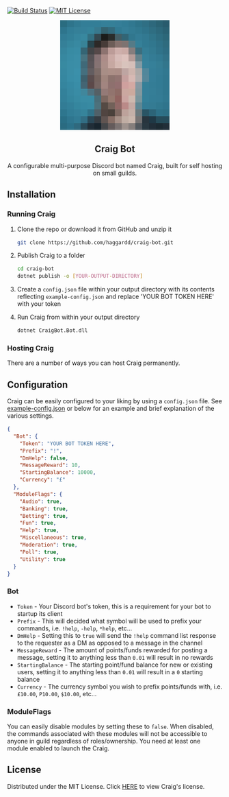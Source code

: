 [![Build Status][build-shield]][build-url]
[![MIT License][license-shield]][license-url]

[build-shield]: https://github.com/haggardd/craig-bot/workflows/.NET%20Core/badge.svg
[build-url]: https://github.com/haggardd/craig-bot/actions?query=workflow%3A%22.NET+Core%22
[license-shield]: https://img.shields.io/github/license/haggardd/craig-bot.svg?style=flat
[license-url]: LICENSE

<div align="center">
  <a href="https://github.com/haggardd/craig-bot">
    <img src="logo.png" alt="Logo" width="256" height="256">
  </a>
  <h2 align="center">
  	Craig Bot
  </h2>
  <p align="center">
  	A configurable multi-purpose Discord bot named Craig, built for self hosting on small guilds.
  </p>
</div>

## Installation

### Running Craig

1. Clone the repo or download it from GitHub and unzip it

    ```sh
    git clone https://github.com/haggardd/craig-bot.git
    ```

2. Publish Craig to a folder

    ```sh
    cd craig-bot
    dotnet publish -o [YOUR-OUTPUT-DIRECTORY]
    ```

3. Create a `config.json` file within your output directory with its contents reflecting `example-config.json` and replace 'YOUR BOT TOKEN HERE' with your token

4. Run Craig from within your output directory

    ```sh
    dotnet CraigBot.Bot.dll
    ```

### Hosting Craig

There are a number of ways you can host Craig permanently.

## Configuration

Craig can be easily configured to your liking by using a `config.json` file. See [example-config.json](example-config.json) or below for an example and brief explanation of the various settings.

```json
{
  "Bot": {
    "Token": "YOUR BOT TOKEN HERE",
    "Prefix": "!",
    "DmHelp": false,
    "MessageReward": 10,
    "StartingBalance": 10000,
    "Currency": "£"
  },
  "ModuleFlags": {
    "Audio": true,
    "Banking": true,
    "Betting": true,
    "Fun": true,
    "Help": true,
    "Miscellaneous": true,
    "Moderation": true,
    "Poll": true,
    "Utility": true
  }
}
```

### Bot

* `Token` - Your Discord bot's token, this is a requirement for your bot to startup its client
* `Prefix` - This will decided what symbol will be used to prefix your commands, i.e. `!help`, `-help`, `*help`, etc...
* `DmHelp` - Setting this to `true` will send the `!help` command list response to the requester as a DM as opposed to a message in the channel
* `MessageReward` - The amount of points/funds rewarded for posting a message, setting it to anything less than `0.01` will result in no rewards
* `StartingBalance` - The starting point/fund balance for new or existing users, setting it to anything less than `0.01` will result in a `0` starting balance
* `Currency` - The currency symbol you wish to prefix points/funds with, i.e. `£10.00`, `P10.00`, `$10.00`, etc...

### ModuleFlags

You can easily disable modules by setting these to `false`. When disabled, the commands associated with these modules will not be accessible to anyone in guild regardless of roles/ownership. You need at least one module enabled to launch the Craig.

## License
Distributed under the MIT License. Click [HERE](LICENSE) to view Craig's license.
